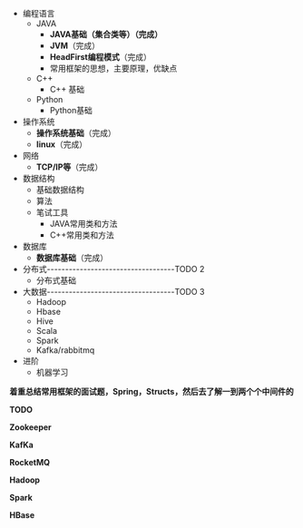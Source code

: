* 编程语言
  * JAVA
    * **JAVA基础（集合类等）（完成）**
    * **JVM**（完成）
    * **HeadFirst编程模式**（完成）
    * 常用框架的思想，主要原理，优缺点
  * C++
    * C++ 基础
  * Python
    * Python基础
* 操作系统
  * **操作系统基础**（完成）
  * **linux**（完成）
* 网络
  * **TCP/IP等**（完成）
* 数据结构
  * 基础数据结构
  * 算法
  * 笔试工具
    - JAVA常用类和方法
    - C++常用类和方法
* 数据库
  * **数据库基础**（完成）
* 分布式-----------------------------------TODO 2
  * 分布式基础
* 大数据-----------------------------------TODO 3
  * Hadoop
  * Hbase
  * Hive
  * Scala
  * Spark
  * Kafka/rabbitmq
* 进阶
  * 机器学习



**着重总结常用框架的面试题，Spring，Structs，然后去了解一到两个个中间件的**

**TODO**

**Zookeeper**

**KafKa**

**RocketMQ**

**Hadoop**

**Spark**

**HBase**